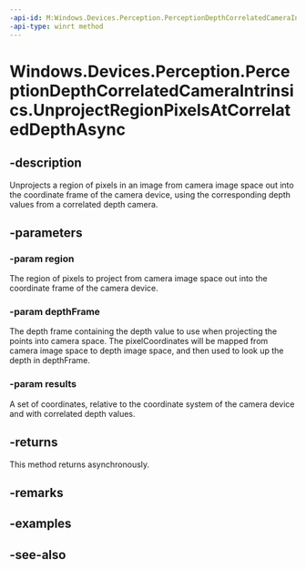 ----api-id: M:Windows.Devices.Perception.PerceptionDepthCorrelatedCameraIntrinsics.UnprojectRegionPixelsAtCorrelatedDepthAsync(Windows.Foundation.Rect,Windows.Devices.Perception.PerceptionDepthFrame,Windows.Foundation.Numerics.Vector3[])
-api-type: winrt method
---<!-- Method syntaxpublic Windows.Foundation.IAsyncAction UnprojectRegionPixelsAtCorrelatedDepthAsync(Windows.Foundation.Rect region, Windows.Devices.Perception.PerceptionDepthFrame depthFrame, Windows.Foundation.Numerics.Vector3[] results)--># Windows.Devices.Perception.PerceptionDepthCorrelatedCameraIntrinsics.UnprojectRegionPixelsAtCorrelatedDepthAsync## -descriptionUnprojects a region of pixels in an image from camera image space out into the coordinate frame of the camera device, using the corresponding depth values from a correlated depth camera.## -parameters### -param regionThe region of pixels to project from camera image space out into the coordinate frame of the camera device.### -param depthFrameThe depth frame containing the depth value to use when projecting the points into camera space. The pixelCoordinates will be mapped from camera image space to depth image space, and then used to look up the depth in depthFrame.### -param resultsA set of coordinates, relative to the coordinate system of the camera device and with correlated depth values.## -returnsThis method returns asynchronously.## -remarks## -examples## -see-also